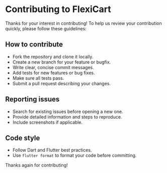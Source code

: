 # Contributing to FlexiCart

Thanks for your interest in contributing! To help us review your contribution quickly, please follow these guidelines:

## How to contribute

- Fork the repository and clone it locally.
- Create a new branch for your feature or bugfix.
- Write clear, concise commit messages.
- Add tests for new features or bug fixes.
- Make sure all tests pass.
- Submit a pull request describing your changes.

## Reporting issues

- Search for existing issues before opening a new one.
- Provide detailed information and steps to reproduce.
- Include screenshots if applicable.

## Code style

- Follow Dart and Flutter best practices.
- Use `flutter format` to format your code before committing.

Thanks again for contributing!
